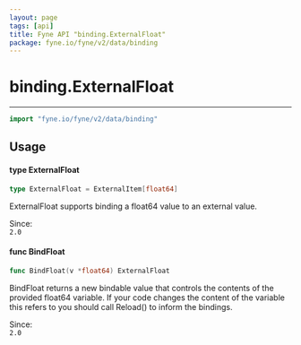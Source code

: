 ```yaml
---
layout: page
tags: [api]
title: Fyne API "binding.ExternalFloat"
package: fyne.io/fyne/v2/data/binding
---
```


# binding.ExternalFloat
---
```go
import "fyne.io/fyne/v2/data/binding"
```

## Usage

#### type ExternalFloat

```go
type ExternalFloat = ExternalItem[float64]
```

ExternalFloat supports binding a float64 value to an external value.


<div class="since">Since: <code>
2.0</code></div>

#### func  BindFloat

```go
func BindFloat(v *float64) ExternalFloat
```
BindFloat returns a new bindable value that controls the contents of the provided float64 variable. If your code changes the content of the variable this refers to you should call Reload() to inform the bindings.


<div class="since">Since: <code>
2.0</code></div>
